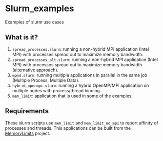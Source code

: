 # Slurm_examples

Examples of slurm use cases

## What is it?

1. `spread_processes.slurm`: running a non-hybrid MPI application (Intel MPI) with
   processes spread out to maximize memory bandwidth.
1. `spread_processes_alt.slurm`: running a non-hybrid MPI application (Intel MPI) with
   processes spread out to maximize memory bandwidth (alternative approach).
1. `mpmd.slurm`: running multiple applications in parallel in the same job (Multiple
   Process, Multiple Data).
1. `hybrid_openmpi.slurm`: running a hybrid OpenMP/MPI application on multiple nodes
   with process/thread binding.
1. `mem_limit`: application that is used in some of the examples.

## Requirements

These slurm scripts use `mem_limit` and `mem_limit_no_mpi` to report affinity of
processes and threads.  This applications can be built from the [MemoryLimits](https://github.com/gjbex/MemoryLimits) project.
